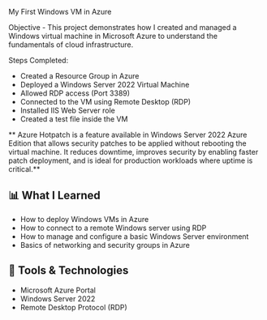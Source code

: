 My First Windows VM in Azure

Objective - This project demonstrates how I created and managed a Windows virtual machine in Microsoft Azure to understand the fundamentals of cloud infrastructure.

Steps Completed:
- Created a Resource Group in Azure  
- Deployed a Windows Server 2022 Virtual Machine  
- Allowed RDP access (Port 3389)  
- Connected to the VM using Remote Desktop (RDP)  
- Installed IIS Web Server role  
- Created a test file inside the VM

** Azure Hotpatch is a feature available in Windows Server 2022 Azure Edition 
that allows security patches to be applied without rebooting the virtual machine. 
It reduces downtime, improves security by enabling faster patch deployment, and 
is ideal for production workloads where uptime is critical.**

## 📊 What I Learned
- How to deploy Windows VMs in Azure  
- How to connect to a remote Windows server using RDP  
- How to manage and configure a basic Windows Server environment  
- Basics of networking and security groups in Azure

## 🧰 Tools & Technologies
- Microsoft Azure Portal  
- Windows Server 2022  
- Remote Desktop Protocol (RDP)
